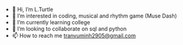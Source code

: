 - 👋 Hi, I’m L.Turtle
- 👀 I’m interested in coding, musical and rhythm game (Muse Dash)
- 🌱 I’m currently learning college
- 💞️ I’m looking to collaborate on sql and python
- 📫 How to reach me tranvuminh2905@gmail.com

<!---
TranVuMinh2905/TranVuMinh2905 is a ✨ special ✨ repository because its `README.md` (this file) appears on your GitHub profile.
You can click the Preview link to take a look at your changes.
--->

